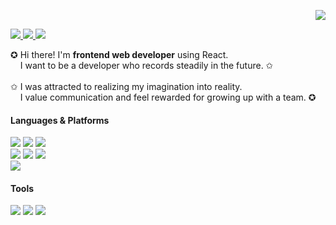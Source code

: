 <!-- HITS 부분 --> 

<p align="right">
 <img src="https://hits.seeyoufarm.com/api/count/incr/badge.svg?url=https%3A%2F%2Fgithub.com%2FGeonyeong-Son%2FAiden%2Fhit-counter&count_bg=%236968AC&title_bg=%23000000&icon=github.svg&icon_color=%23FFFFFF&title=VISIT&edge_flat=false" />
</p>


<!-- 소개 부분 --> 

<p>
  <a href="mailto:thsrjs5@gmail.com" target="_blank">
    <img src="https://img.shields.io/badge/thsrjs5@gmail.com-EA4335?style=flat-square&logo=Gmail&logoColor=white"/>
  </a>
   <a href="https://lienkooky.notion.site/71bf521e9c6b4900820503425769197b" target="_blank">
    <img src="https://img.shields.io/badge/Resume-BB8378?style=flat-square&logo=Notion&logoColor=white"/>
  </a>
  <a href="https://lienkooky.tistory.com/" target="_blank">
    <img src="https://img.shields.io/badge/Blog-D08789?style=flat-square&logo=GitHub%20Sponsors&logoColor=white"/>
  </a>
</p>

<p>
 ✪ Hi there!  I'm <b> frontend web developer</b> using React. <br/>
&nbsp;&nbsp;&nbsp;&nbsp;I want to be a developer who records steadily in the future. ✩<br/>
 <br/>
 ✩ I was attracted to realizing my imagination into reality. <br/>
 &nbsp;&nbsp;&nbsp;&nbsp;I value communication and feel rewarded for growing up with a team. ✪
</p>


<!-- 기술 소개 부분 -->  

#### Languages & Platforms
<p>
 <img src="https://img.shields.io/badge/HTML-E34F26?style=flat-square&logo=HTML5&logoColor=white"/>
 <img src="https://img.shields.io/badge/CSS-1572B6?style=flat-square&logo=CSS3&logoColor=white"/>
 <img src="https://img.shields.io/badge/JavaScript-F89B00?style=flat-square&logo=JavaScript&logoColor=white"/>
 <br/>
 <img src="https://img.shields.io/badge/Spring-6DB33F?style=flat-square&logo=Spring&logoColor=white"/>
 <img src="https://img.shields.io/badge/MariaDB-003545?style=flat-square&logo=MariaDB&logoColor=white"/>
 <img src="https://img.shields.io/badge/AWS-232F32?style=flat-square&logo=Amazon AWS&logoColor=white"/>
 <br/>
 <img src="https://img.shields.io/badge/React-00A3D2?style=flat-square&logo=react&logoColor=white"/>
</p>

#### Tools
<p>
 <img src="https://img.shields.io/badge/Discord-5865F2?style=flat&logo=Discord&logoColor=white"/>
 <img src="https://img.shields.io/badge/Git-F05032?style=flat&logo=Git&logoColor=white"/>
 <img src="https://img.shields.io/badge/Slack-4A154B?style=flat&logo=Slack&logoColor=white"/>
</p>


<!-- 제목 <img src="https://capsule-render.vercel.app/api?type=soft&color=auto&height=100&section=header&text=ABOUT%20ME&fontSize=35&animation=fadeIn" />  -->
